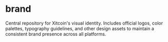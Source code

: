 # brand
Central repository for Xitcoin's visual identity. Includes official logos, color palettes, typography guidelines, and other design assets to maintain a consistent brand presence across all platforms.
